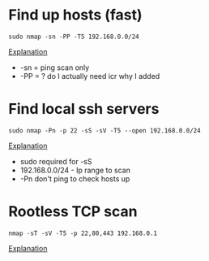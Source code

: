 # Find up hosts (fast)
```shell
sudo nmap -sn -PP -T5 192.168.0.0/24
```
[Explanation](https://explainshell.com/explain?cmd=sudo+nmap+-sn+-PP+-T5+192.168.0.0%2F24)
- -sn = ping scan only
- -PP = ? do I actually need icr why I added

# Find local ssh servers
```shell
sudo nmap -Pn -p 22 -sS -sV -T5 --open 192.168.0.0/24
```
[Explanation](https://explainshell.com/explain?cmd=sudo+nmap+-Pn+-p+22+-sS+-sV+-T+--open+192.168.0.0%2F24)
- sudo required for -sS
- 192.168.0.0/24 - Ip range to scan
- -Pn don't ping to check hosts up

# Rootless TCP scan
```shell
nmap -sT -sV -T5 -p 22,80,443 192.168.0.1
```
[Explanation](https://explainshell.com/explain?cmd=nmap+-sT+-sV+-T5+-p+22%2C80%2C443+192.168.0.1)
